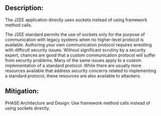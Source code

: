 ## Description:

The J2EE application directly uses sockets instead of using framework method calls.

The J2EE standard permits the use of sockets only for the purpose of communication with legacy systems when no higher-level protocol is available. Authoring your own communication protocol requires wrestling with difficult security issues. Without significant scrutiny by a security expert, chances are good that a custom communication protocol will suffer from security problems. Many of the same issues apply to a custom implementation of a standard protocol. While there are usually more resources available that address security concerns related to implementing a standard protocol, these resources are also available to attackers.

## Mitigation:


PHASE:Architecture and Design:
Use framework method calls instead of using sockets directly.

